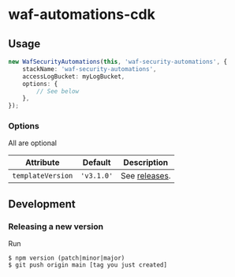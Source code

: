 # waf-automations-cdk

## Usage

```typescript
new WafSecurityAutomations(this, 'waf-security-automations', {
    stackName: 'waf-security-automations',
    accessLogBucket: myLogBucket,
    options: {
        // See below
    },
});
```

### Options

All are optional

| Attribute         | Default    | Description                                                                       |
| ---------         | -------    | -----------                                                                       |
| `templateVersion` | `'v3.1.0'` | See [releases](https://github.com/awslabs/aws-waf-security-automations/releases). |

## Development

### Releasing a new version

Run
```
$ npm version (patch|minor|major)
$ git push origin main [tag you just created]
```
